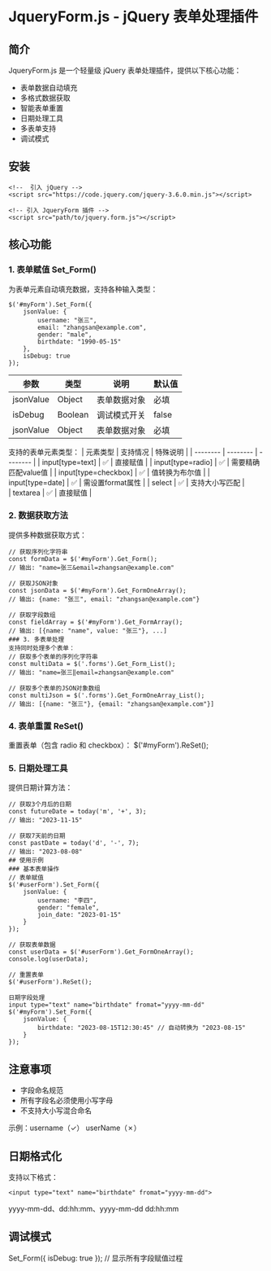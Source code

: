 #  JqueryForm.js - jQuery 表单处理插件
##  简介
JqueryForm.js 是一个轻量级 jQuery 表单处理插件，提供以下核心功能：
- 表单数据自动填充
- 多格式数据获取
- 智能表单重置
- 日期处理工具
- 多表单支持
- 调试模式

## 安装
```
<!--  引入 jQuery -->
<script src="https://code.jquery.com/jquery-3.6.0.min.js"></script>

<!-- 引入 JqueryForm 插件 -->
<script src="path/to/jquery.form.js"></script>
```
## 核心功能
### 1. 表单赋值 Set_Form()
为表单元素自动填充数据，支持各种输入类型：
```
$('#myForm').Set_Form({
    jsonValue: {
        username: "张三",
        email: "zhangsan@example.com",
        gender: "male",
        birthdate: "1990-05-15"
    },
    isDebug: true
});
```
| 参数 | 类型 | 说明 | 默认值 |
| -------- | -------- | -------- | -------- |
| jsonValue | Object | 表单数据对象     | 必填     |
| isDebug | Boolean | 调试模式开关     | false     |
| jsonValue | Object | 表单数据对象     | 必填     |
			
支持的表单元素类型：
| 元素类型 | 支持情况 | 特殊说明 |
| -------- | -------- | -------- |
| input[type=text]	     | ✅	     | 直接赋值     |
| input[type=radio]	     | ✅	     | 需要精确匹配value值     |
| input[type=checkbox]	     | ✅	     | 值转换为布尔值     |
| input[type=date]	     | ✅	     | 需设置format属性     |
| select     | ✅	     | 支持大小写匹配     |	
| textarea     | ✅	     | 直接赋值     |	
### 2. 数据获取方法
提供多种数据获取方式：
```
// 获取序列化字符串
const formData = $('#myForm').Get_Form();
// 输出: "name=张三&email=zhangsan@example.com"

// 获取JSON对象
const jsonData = $('#myForm').Get_FormOneArray();
// 输出: {name: "张三", email: "zhangsan@example.com"}

// 获取字段数组
const fieldArray = $('#myForm').Get_FormArray();
// 输出: [{name: "name", value: "张三"}, ...]
### 3. 多表单处理
支持同时处理多个表单：
// 获取多个表单的序列化字符串
const multiData = $('.forms').Get_Form_List();
// 输出: "name=张三‖email=zhangsan@example.com"

// 获取多个表单的JSON对象数组
const multiJson = $('.forms').Get_FormOneArray_List();
// 输出: [{name: "张三"}, {email: "zhangsan@example.com"}]
```
### 4. 表单重置 ReSet()
重置表单（包含 radio 和 checkbox）：
$('#myForm').ReSet();
### 5. 日期处理工具
提供日期计算方法：
```
// 获取3个月后的日期
const futureDate = today('m', '+', 3);
// 输出: "2023-11-15"

// 获取7天前的日期
const pastDate = today('d', '-', 7);
// 输出: "2023-08-08"
## 使用示例
### 基本表单操作
// 表单赋值
$('#userForm').Set_Form({
    jsonValue: {
        username: "李四",
        gender: "female",
        join_date: "2023-01-15"
    }
});

// 获取表单数据
const userData = $('#userForm').Get_FormOneArray();
console.log(userData);

// 重置表单
$('#userForm').ReSet();

日期字段处理
input type="text" name="birthdate" fromat="yyyy-mm-dd"
$('#myForm').Set_Form({
    jsonValue: {
        birthdate: "2023-08-15T12:30:45" // 自动转换为 "2023-08-15"
    }
});
```
## 注意事项
- 字段命名规范
- 所有字段名必须使用小写字母
- 不支持大小写混合命名
  
示例：username（✓） userName（✗）
## 日期格式化
支持以下格式：
```
<input type="text" name="birthdate" fromat="yyyy-mm-dd">
```
yyyy-mm-dd、dd:hh:mm、yyyy-mm-dd dd:hh:mm
## 调试模式
Set_Form({ isDebug: true }); // 显示所有字段赋值过程
